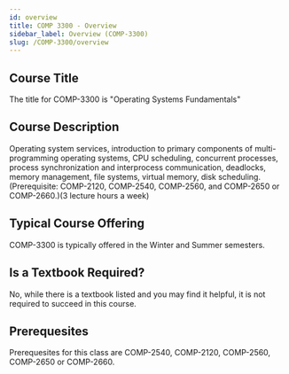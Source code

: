 ```yaml
---
id: overview
title: COMP 3300 - Overview
sidebar_label: Overview (COMP-3300)
slug: /COMP-3300/overview
---
```


## Course Title

The title for COMP-3300 is "Operating Systems Fundamentals"

## Course Description

Operating system services, introduction to primary components of multi-programming operating systems, CPU scheduling, concurrent processes, process synchronization and interprocess communication, deadlocks, memory management, file systems, virtual memory, disk scheduling. (Prerequisite: COMP-2120, COMP-2540, COMP-2560, and COMP-2650 or COMP-2660.)(3 lecture hours a week)

## Typical Course Offering

COMP-3300 is typically offered in the Winter and Summer semesters.

## Is a Textbook Required?

No, while there is a textbook listed and you may find it helpful, it is not required to succeed in this course.

## Prerequesites

Prerequesites for this class are COMP-2540, COMP-2120, COMP-2560, COMP-2650 or COMP-2660.
